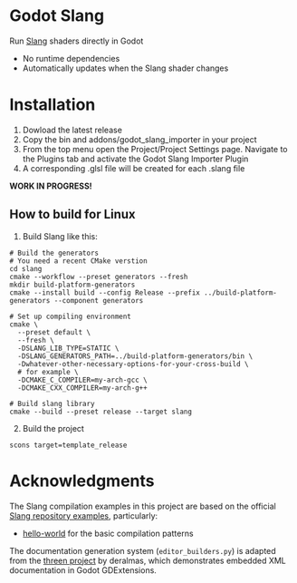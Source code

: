# Godot Slang

Run [Slang](https://shader-slang.org/) shaders directly in Godot

- No runtime dependencies
- Automatically updates when the Slang shader changes

# Installation
1. Dowload the latest release
2. Copy the bin and addons/godot_slang_importer in your project
3. From the top menu open the Project/Project Settings page. Navigate to the Plugins tab and activate the Godot Slang Importer Plugin
4. A corresponding .glsl file will be created for each .slang file

**WORK IN PROGRESS!**

## How to build for Linux

1. Build Slang like this:
```
# Build the generators
# You need a recent CMake verstion
cd slang
cmake --workflow --preset generators --fresh
mkdir build-platform-generators
cmake --install build --config Release --prefix ../build-platform-generators --component generators

# Set up compiling environment
cmake \
  --preset default \
  --fresh \
  -DSLANG_LIB_TYPE=STATIC \
  -DSLANG_GENERATORS_PATH=../build-platform-generators/bin \
  -Dwhatever-other-necessary-options-for-your-cross-build \
  # for example \
  -DCMAKE_C_COMPILER=my-arch-gcc \
  -DCMAKE_CXX_COMPILER=my-arch-g++

# Build slang library
cmake --build --preset release --target slang
```

2. Build the project
```
scons target=template_release
```

# Acknowledgments

The Slang compilation examples in this project are based on the official [Slang repository examples](https://github.com/shader-slang/slang/tree/master/examples), particularly:
- [hello-world](https://github.com/shader-slang/slang/blob/master/examples/hello-world/main.cpp) for the basic compilation patterns

The documentation generation system (`editor_builders.py`) is adapted from the [threen project](https://github.com/deralmas/threen/tree/doc) by deralmas, which demonstrates embedded XML documentation in Godot GDExtensions.
